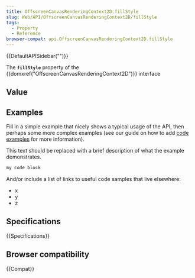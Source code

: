 ```yaml
---
title: OffscreenCanvasRenderingContext2D.fillStyle
slug: Web/API/OffscreenCanvasRenderingContext2D/fillStyle
tags:
  - Property
  - Reference
browser-compat: api.OffscreenCanvasRenderingContext2D.fillStyle
---
```

{{DefaultAPISidebar("")}}

The **`fillStyle`** property of the {{domxref("OffscreenCanvasRenderingContext2D")}} interface 

## Value



## Examples

Fill in a simple example that nicely shows a typical usage of the API, then perhaps some more complex examples (see our guide on how to add [code examples](/en-US/docs/MDN/Contribute/Structures/Code_examples) for more information).

This text should be replaced with a brief description of what the example demonstrates.

```js
my code block
```

And/or include a list of links to useful code samples that live elsewhere:

*   x
*   y
*   z

## Specifications

{{Specifications}}

## Browser compatibility

{{Compat}}


